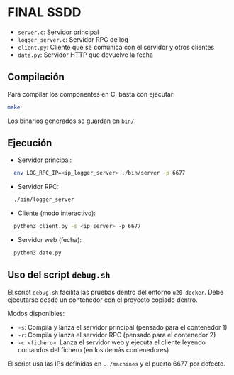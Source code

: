 # FINAL SSDD

- `server.c`: Servidor principal
- `logger_server.c`: Servidor RPC de log
- `client.py`: Cliente que se comunica con el servidor y otros clientes
- `date.py`: Servidor HTTP que devuelve la fecha

## Compilación

Para compilar los componentes en C, basta con ejecutar:
```bash
make
```

Los binarios generados se guardan en `bin/`.

## Ejecución

- Servidor principal:

```bash
  env LOG_RPC_IP=<ip_logger_server> ./bin/server -p 6677
```

- Servidor RPC:

```bash
  ./bin/logger_server
```

- Cliente (modo interactivo):

```bash
  python3 client.py -s <ip_server> -p 6677
```

- Servidor web (fecha):

```bash
  python3 date.py
```

## Uso del script `debug.sh`

El script `debug.sh` facilita las pruebas dentro del entorno `u20-docker`. Debe ejecutarse desde un contenedor con el proyecto copiado dentro.

Modos disponibles:

- `-s`: Compila y lanza el servidor principal (pensado para el contenedor 1)
- `-r`: Compila y lanza el servidor RPC (pensado para el contenedor 2)
- `-c <fichero>`: Lanza el servidor web y ejecuta el cliente leyendo comandos del fichero (en los demás contenedores)

El script usa las IPs definidas en `../machines` y el puerto 6677 por defecto.
